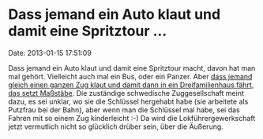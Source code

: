 Dass jemand ein Auto klaut und damit eine Spritztour \...
=========================================================

Date: 2013-01-15 17:51:09

Dass jemand ein Auto klaut und damit eine Spritztour macht, davon hat
man mal gehört. Vielleicht auch mal ein Bus, oder ein Panzer. Aber [dass
jemand gleich einen ganzen Zug klaut und damit dann in ein
Dreifamilienhaus fährt, das setzt
Maßstäbe](http://bigstory.ap.org/article/stolen-train-crashes-building-sweden).
Die zuständige schwedische Zuggesellschaft meint dazu, es sei unklar, wo
sie die Schlüssel hergehabt habe (sie arbeitete als Putzfrau bei der
Bahn), aber wenn man die Schlüssel mal habe, sei das Fahren mit so einem
Zug kinderleicht :-) Da wird die Lokführergewerkschaft jetzt vermutlich
nicht so glücklich drüber sein, über die Äußerung.
